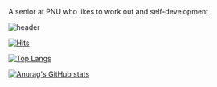 A senior at PNU who likes to work out and self-development

![header](https://capsule-render.vercel.app/api?type=wave&color=auto&height=300&section=header&text=seojiwon%20&zwonfontSize=90)


[![Hits](https://hits.seeyoufarm.com/api/count/incr/badge.svg?url=https%3A%2F%2Fgithub.com%2Fjwseo4074&count_bg=%230D0D0D&title_bg=%23929292&icon=github.svg&icon_color=%23E7E7E7&title=Github&edge_flat=false)](https://hits.seeyoufarm.com)


[![Top Langs](https://github-readme-stats.vercel.app/api/top-langs/?username=jwseo4074)](https://github.com/깃허브아이디/github-readme-stats)

[![Anurag's GitHub stats](https://github-readme-stats.vercel.app/api?username=jwseo4074)](https://github.com/anuraghazra/github-readme-stats)
